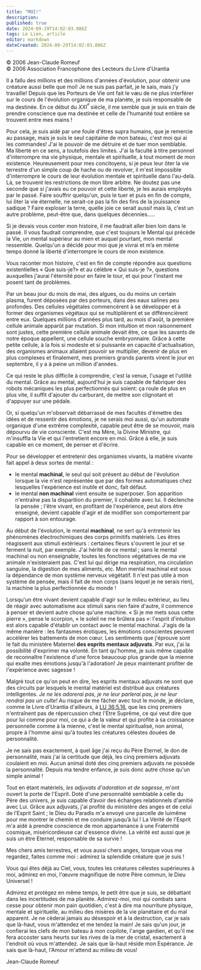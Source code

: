 ```yaml
---
title: "MOI!"
description: 
published: true
date: 2024-09-29T14:02:03.086Z
tags: Le Lien, article
editor: markdown
dateCreated: 2024-09-29T14:02:03.086Z
---
```


<p class="v-card v-sheet theme--light grey lighten-3 px-2">© 2006 Jean-Claude Romeuf<br>© 2006 Association Francophone des Lecteurs du Livre d'Urantia</p>

Il a fallu des millions et des millions d'années d'évolution, pour obtenir une créature aussi belle que moi! Je ne suis pas parfait, je le sais, mais j'y travaille! Depuis que les Porteurs de Vie ont fait le væu de ne plus interférer sur le cours de l'évolution organique de ma planète, je suis responsable de ma destinée. En ce début du $XXI^º$ siècle, il me semble que je suis en train de prendre conscience que ma destinée et celle de l'humanité tout entière se trouvent entre mes mains !

Pour cela, je suis aidé par une foule d'êtres supra humains, que je remercie au passage, mais je suis le seul capitaine de mon bateau, c'est moi qui ai les commandes! J'ai le pouvoir de me détruire et de tuer mon semblable. Ma liberté en ce sens, a toutefois des limites. J'ai la faculté à titre personnel d'interrompre ma vie physique, mentale et spirituelle, à tout moment de mon existence. Heureusement pour mes concitoyens, si je peux leur ôter la vie terrestre d'un simple coup de hache ou de revolver, il m'est impossible d'interrompre le cours de leur évolution mentale et spirituelle dans l'au-delà. Là, se trouvent les restrictions de mon libre arbitre. Ne doutez pas une seconde que si j'avais eu ce pouvoir et cette liberté, je les aurais employés par le passé. Faire souffrir quelqu'un, puis le tuer et puis en fin de compte, lui ôter la vie éternelle, ne serait-ce pas la fin des fins de la jouissance sadique ? Faire exploser la terre, quelle joie ce serait aussi! mais là, c'est un autre problème, peut-être que, dans quelques décennies.....

Si je devais vous conter mon histoire, il me faudrait aller bien loin dans le passé. Il vous faudrait comprendre, que c'est toujours le Mental qui précède la Vie, un mental supérieur au mien et auquel pourtant, mon mental ressemble. Quelqu'un a décidé pour moi que je vivrai et m’a en même temps donné la liberté d'interrompre le cours de mon existence.

Vous raconter mon histoire, c'est en fin de compte répondre aux questions existentielles « Que suis-je?» et au célèbre « Qui suis-je ?», questions auxquelles j'aurai l'éternité pour en faire le tour, et qui pour l'instant me posent tant de problèmes.

Par un beau jour du mois de mai, des algues, ou du moins un certain plasma, furent déposées par des porteurs, dans des eaux salines peu profondes. Des cellules végétales commencèrent à se développer et à former des organismes végétaux qui se multiplièrent et se différencièrent entre eux. Quelques millions d'années plus tard, au mois d'août, la première cellule animale apparût par mutation. Si mon intuition et mon raisonnement sont justes, cette première cellule animale devait être, ce que les savants de notre époque appellent, une cellule souche embryonnaire. Grâce à cette petite cellule, à la fois si modeste et si puissante en capacité d'actualisation, des organismes animaux allaient pouvoir se multiplier, devenir de plus en plus complexes et finalement, mes premiers grands parents virent le jour en septembre, il y a à peine un million d'années.

Ce qui reste le plus difficile à comprendre, c'est la venue, l'usage et l'utilité du mental. Grâce au mental, aujourd'hui je suis capable de fabriquer des robots mécaniques les plus perfectionnés qui soient: ça roule de plus en plus vite, il suffit d'ajouter du carburant, de mettre son clignotant et d'appuyer sur une pédale.

Or, si quelqu'un m'observait débarrassé de mes facultés d'émettre des idées et de ressentir des émotions, je ne serais moi aussi, qu'un automate organique d'une extrême complexité, capable peut être de se mouvoir, mais dépourvu de vie consciente. C'est ma Mère, la Divine Ministre, qui m'insuffla la Vie et qui l'entretient encore en moi. Grâce à elle, je suis capable en ce moment, de penser et d'écrire.

Pour se développer et entretenir des organismes vivants, la matière vivante fait appel à deux sortes de mental :

- le mental **machinal**, le seul qui soit présent au début de l'évolution lorsque la vie n'est représentée que par des formes automatiques chez lesquelles l'expérience est inutile et donc, fait défaut.
- le mental **non machinal** vient ensuite se superposer. Son apparition n'entraîne pas la disparition du premier, il cohabite avec lui. Il déclenche la pensée ; l'être vivant, en profitant de l'expérience, peut alors être enseigné, devient capable d'agir et de modifier son comportement par rapport à son entourage.

Au début de l'évolution, le mental **machinal**, ne sert qu'à entretenir les phénomènes électrochimiques des corps primitifs matériels. Les êtres réagissent aux stimuli extérieurs : certaines fleurs s'ouvrent le jour et se ferment la nuit, par exemple. J'ai hérité de ce mental ; sans le mental machinal ou non enseignable, toutes les fonctions végétatives de ma vie animale n'existeraient pas. C'est lui qui dirige ma respiration, ma circulation sanguine, la digestion de mes aliments, etc. Mon mental machinal est sous la dépendance de mon système nerveux végétatif. Il n'est pas utile à mon système de pensée, mais il fait de mon corps (sans lequel je ne serais rien), la machine la plus perfectionnée du monde !

Lorsqu'un être vivant devient capable d'agir sur le milieu extérieur, au lieu de réagir avec automatisme aux stimuli sans rien faire d'autre, il commence à penser et devient autre chose qu'une machine. « Si je me mets sous cette pierre », pense le scorpion, « le soleil ne me brûlera pas »: l'esprit d'intuition est alors capable d'établir un contact avec le mental machinal. J'agis de la même manière : les fantasmes érotiques, les émotions conscientes peuvent accélérer les battements de mon cœur. Les sentiments que j'éprouve sont le fait du ministère Maternel **des esprits mentaux adjuvats**. Par eux, j'ai la possibilité d'exprimer ma volonté. En tant qu'homme, je suis même capable de reconnaître l'existence d'une force beaucoup plus grande que la mienne qui exalte mes émotions jusqu'à l'adoration! Je peux maintenant profiter de l'expérience avec sagesse !

Malgré tout ce qu'on peut en dire, les esprits mentaux adjuvats ne sont que des circuits par lesquels le mental matériel est distribué aux créatures intelligentes. _Je ne les adorerai pas, je ne leur parlerai pas, je ne leur rendrai pas un culte!_ Au risque de me fâcher avec tout le monde, je déclare, comme le Livre d'Urantia d'ailleurs, à [LU 36:5.16](/fr/The_Urantia_Book/36#p5_16), que les cinq premiers n'entraînent pas de répercussion chez l'Etre Suprême, ce qui veut dire que pour lui comme pour moi, ce qui a de la valeur et qui profite à sa croissance personnelle comme à la mienne, c'est le mental spiritualisé, non animal, propre à l'homme ainsi qu'à toutes les créatures célestes douées de personnalité.

Je ne sais pas exactement, à quel âge j'ai reçu du Père Eternel, le don de personnalité, mais j'ai la certitude que déjà, les cinq premiers adjuvats coulaient en moi. Aucun animal doté des cinq premiers adjuvats ne possède la personnalité. Depuis ma tendre enfance, je suis donc autre chose qu'un simple animal !

Tout en étant matériels, _les adjuvats d'adoration et de sagesse_, m'ont ouvert la porte de l'Esprit. Doté d'une personnalité semblable à celle du Père des univers, je suis capable d’avoir des échanges relationnels d'amitié avec Lui. Grâce aux adjuvats, j'ai profité du ministère des anges et de celui de l’Esprit Saint ; le Dieu du Paradis m'a envoyé une parcelle de luimême pour me montrer le chemin et me conduire jusqu’à lui ! La Vérité de l'Esprit m'a aidé à prendre conscience de mon appartenance à une Fraternité cosmique, miséricordieuse car d'essence divine. La vérité est aussi que je suis un être Eternel, responsable de sa survie !

Mes chers amis terrestres, et vous aussi chers anges, lorsque vous me regardez, faites comme moi : admirez la splendide créature que je suis !

Vous qui êtes déjà au Ciel, vous, toutes les créatures célestes supérieures à moi, admirez en moi, l'œuvre magnifique de notre Père commun, le Dieu Universel !

Admirez et protégez en même temps, le petit être que je suis, se débattant dans les incertitudes de ma planète. Admirez-moi, moi qui combats sans cesse pour obtenir mon pain quotidien, c'est à dire ma nourriture physique, mentale et spirituelle, au milieu des misères de la vie planétaire et du mal apparent. Je ne cèderai jamais au désespoir et à la destruction, car je sais que là-haut, vous m'attendez et me tendez la main! Je sais qu'un jour, je confierai les clefs de mon bateau à mon copilote, l'ange gardien, et qu'il me fera accoster sans heurts sur les rives de la mer de cristal, exactement à l'endroit où vous m'attendez. Je sais que là-haut réside mon Espérance. Je sais que là-haut, l'Amour m'attend au milieu de vous!

Jean-Claude Romeuf